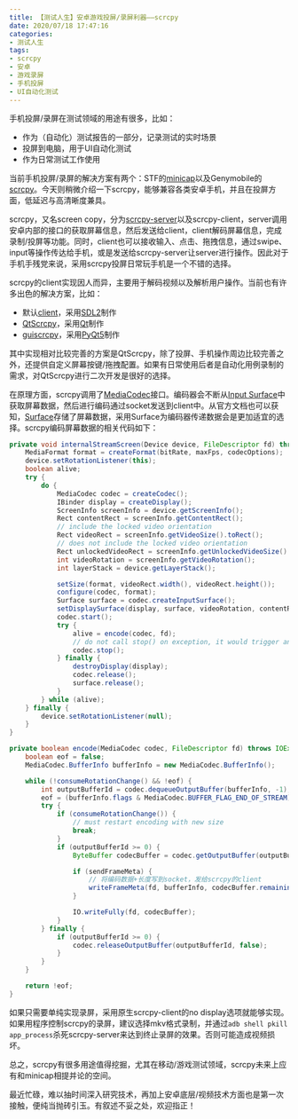 ```yaml
---
title: 【测试人生】安卓游戏投屏/录屏利器——scrcpy
date: 2020/07/18 17:47:16
categories:
- 测试人生
tags:
- scrcpy
- 安卓
- 游戏录屏
- 手机投屏
- UI自动化测试
---
```


手机投屏/录屏在测试领域的用途有很多，比如：

- 作为（自动化）测试报告的一部分，记录测试的实时场景
- 投屏到电脑，用于UI自动化测试
- 作为日常测试工作使用

当前手机投屏/录屏的解决方案有两个：STF的[minicap](https://github.com/openstf/minicap)以及Genymobile的[scrcpy](https://github.com/Genymobile/scrcpy)。今天则稍微介绍一下scrcpy，能够兼容各类安卓手机，并且在投屏方面，低延迟与高清晰度兼具。

<!-- more -->

scrcpy，又名screen copy，分为[scrcpy-server](https://github.com/Genymobile/scrcpy/tree/master/server)以及scrcpy-client，server调用安卓内部的接口的获取屏幕信息，然后发送给client，client解码屏幕信息，完成录制/投屏等功能。同时，client也可以接收输入、点击、拖拽信息，通过swipe、input等操作传达给手机，或是发送给scrcpy-server让server进行操作。因此对于手机手残党来说，采用scrcpy投屏日常玩手机是一个不错的选择。

scrcpy的client实现因人而异，主要用于解码视频以及解析用户操作。当前也有许多出色的解决方案，比如：

- 默认[client](https://github.com/Genymobile/scrcpy/tree/master/app)，采用[SDL2](https://www.libsdl.org/index.php)制作
- [QtScrcpy](https://github.com/barry-ran/QtScrcpy)，采用[Qt](https://www.qt.io/cn)制作
- [guiscrcpy](https://github.com/srevinsaju/guiscrcpy)，采用[PyQt5](https://pypi.org/project/PyQt5/)制作

其中实现相对比较完善的方案是QtScrcpy，除了投屏、手机操作周边比较完善之外，还提供自定义屏幕按键/拖拽配置。如果有日常使用后者是自动化用例录制的需求，对QtScrcpy进行二次开发是很好的选择。

在原理方面，scrcpy调用了[MediaCodec](https://developer.android.com/reference/android/media/MediaCodec.html)接口。编码器会不断从[Input Surface](https://developer.android.com/reference/android/view/Surface)中获取屏幕数据，然后进行编码通过socket发送到client中。从官方文档也可以获知，[Surface](https://developer.android.com/reference/android/view/Surface)存储了屏幕数据，采用Surface为编码器传递数据会是更加适宜的选择。scrcpy编码屏幕数据的相关代码如下：

```java
private void internalStreamScreen(Device device, FileDescriptor fd) throws IOException {
    MediaFormat format = createFormat(bitRate, maxFps, codecOptions);
    device.setRotationListener(this);
    boolean alive;
    try {
        do {
            MediaCodec codec = createCodec();
            IBinder display = createDisplay();
            ScreenInfo screenInfo = device.getScreenInfo();
            Rect contentRect = screenInfo.getContentRect();
            // include the locked video orientation
            Rect videoRect = screenInfo.getVideoSize().toRect();
            // does not include the locked video orientation
            Rect unlockedVideoRect = screenInfo.getUnlockedVideoSize().toRect();
            int videoRotation = screenInfo.getVideoRotation();
            int layerStack = device.getLayerStack();

            setSize(format, videoRect.width(), videoRect.height());
            configure(codec, format);
            Surface surface = codec.createInputSurface();
            setDisplaySurface(display, surface, videoRotation, contentRect, unlockedVideoRect, layerStack);
            codec.start();
            try {
                alive = encode(codec, fd);
                // do not call stop() on exception, it would trigger an IllegalStateException
                codec.stop();
            } finally {
                destroyDisplay(display);
                codec.release();
                surface.release();
            }
        } while (alive);
    } finally {
        device.setRotationListener(null);
    }
}

private boolean encode(MediaCodec codec, FileDescriptor fd) throws IOException {
    boolean eof = false;
    MediaCodec.BufferInfo bufferInfo = new MediaCodec.BufferInfo();

    while (!consumeRotationChange() && !eof) {
        int outputBufferId = codec.dequeueOutputBuffer(bufferInfo, -1);
        eof = (bufferInfo.flags & MediaCodec.BUFFER_FLAG_END_OF_STREAM) != 0;
        try {
            if (consumeRotationChange()) {
                // must restart encoding with new size
                break;
            }
            if (outputBufferId >= 0) {
                ByteBuffer codecBuffer = codec.getOutputBuffer(outputBufferId);

                if (sendFrameMeta) {
                    // 将编码数据+长度写到socket，发给scrcpy的client
                    writeFrameMeta(fd, bufferInfo, codecBuffer.remaining());
                }

                IO.writeFully(fd, codecBuffer);
            }
        } finally {
            if (outputBufferId >= 0) {
                codec.releaseOutputBuffer(outputBufferId, false);
            }
        }
    }

    return !eof;
}
```

如果只需要单纯实现录屏，采用原生scrcpy-client的no display选项就能够实现。如果用程序控制scrcpy的录屏，建议选择mkv格式录制，并通过`adb shell pkill app_process`杀死scrcpy-server来达到终止录屏的效果。否则可能造成视频损坏。

总之，scrcpy有很多用途值得挖掘，尤其在移动/游戏测试领域，scrcpy未来上应有和minicap相提并论的空间。

最近忙碌，难以抽时间深入研究技术，再加上安卓底层/视频技术方面也是第一次接触，便纯当抛砖引玉。有叙述不妥之处，欢迎指正！
